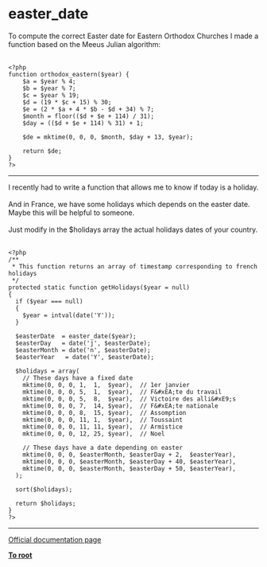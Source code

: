 # easter_date



To compute the correct Easter date for Eastern Orthodox Churches I made a function based on the Meeus Julian algorithm:<br><br>

```
<?php
function orthodox_eastern($year) {
    $a = $year % 4;
    $b = $year % 7;
    $c = $year % 19;
    $d = (19 * $c + 15) % 30;
    $e = (2 * $a + 4 * $b - $d + 34) % 7;
    $month = floor(($d + $e + 114) / 31);
    $day = (($d + $e + 114) % 31) + 1;
    
    $de = mktime(0, 0, 0, $month, $day + 13, $year);
    
    return $de;
}
?>
```
  

---

I recently had to write a function that allows me to know if today is a holiday.<br><br>And in France, we have some holidays which depends on the easter date. Maybe this will be helpful to someone.<br><br>Just modify in the $holidays array the actual holidays dates of your country.<br><br>

```
<?php
/**
 * This function returns an array of timestamp corresponding to french holidays
 */
protected static function getHolidays($year = null)
{
  if ($year === null)
  {
    $year = intval(date('Y'));
  }
    
  $easterDate  = easter_date($year);
  $easterDay   = date('j', $easterDate);
  $easterMonth = date('n', $easterDate);
  $easterYear   = date('Y', $easterDate);

  $holidays = array(
    // These days have a fixed date
    mktime(0, 0, 0, 1,  1,  $year),  // 1er janvier
    mktime(0, 0, 0, 5,  1,  $year),  // F&#xEA;te du travail
    mktime(0, 0, 0, 5,  8,  $year),  // Victoire des alli&#xE9;s
    mktime(0, 0, 0, 7,  14, $year),  // F&#xEA;te nationale
    mktime(0, 0, 0, 8,  15, $year),  // Assomption
    mktime(0, 0, 0, 11, 1,  $year),  // Toussaint
    mktime(0, 0, 0, 11, 11, $year),  // Armistice
    mktime(0, 0, 0, 12, 25, $year),  // Noel

    // These days have a date depending on easter
    mktime(0, 0, 0, $easterMonth, $easterDay + 2,  $easterYear),
    mktime(0, 0, 0, $easterMonth, $easterDay + 40, $easterYear),
    mktime(0, 0, 0, $easterMonth, $easterDay + 50, $easterYear),
  );

  sort($holidays);
  
  return $holidays;
}
?>
```
  

---

[Official documentation page](https://www.php.net/manual/en/function.easter-date.php)

**[To root](/README.md)**